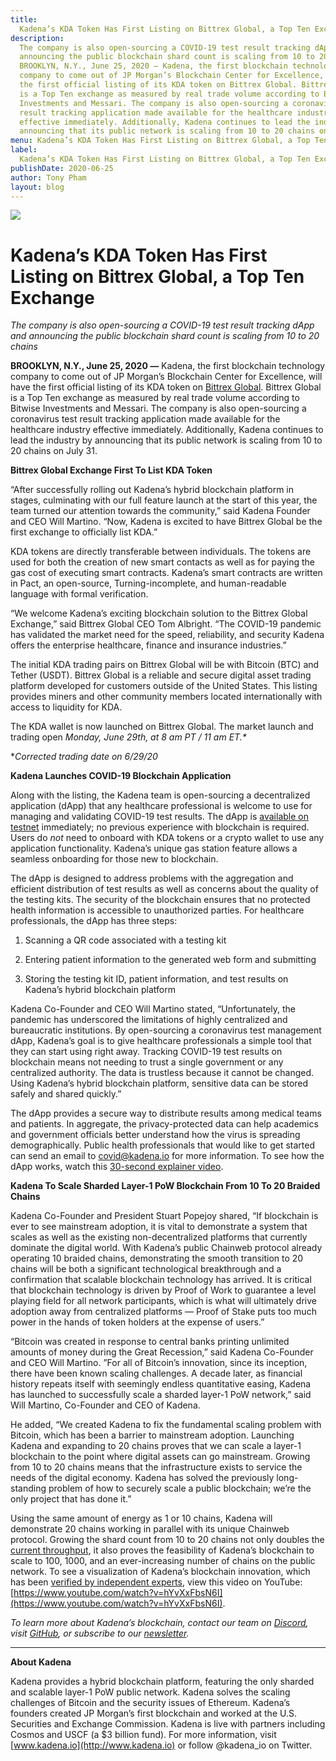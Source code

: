 ```yaml
---
title:
  Kadena’s KDA Token Has First Listing on Bittrex Global, a Top Ten Exchange
description:
  The company is also open-sourcing a COVID-19 test result tracking dApp and
  announcing the public blockchain shard count is scaling from 10 to 20 chains
  BROOKLYN, N.Y., June 25, 2020 — Kadena, the first blockchain technology
  company to come out of JP Morgan’s Blockchain Center for Excellence, will have
  the first official listing of its KDA token on Bittrex Global. Bittrex Global
  is a Top Ten exchange as measured by real trade volume according to Bitwise
  Investments and Messari. The company is also open-sourcing a coronavirus test
  result tracking application made available for the healthcare industry
  effective immediately. Additionally, Kadena continues to lead the industry by
  announcing that its public network is scaling from 10 to 20 chains on July 31.
menu: Kadena’s KDA Token Has First Listing on Bittrex Global, a Top Ten Exchange
label:
  Kadena’s KDA Token Has First Listing on Bittrex Global, a Top Ten Exchange
publishDate: 2020-06-25
author: Tony Pham
layout: blog
---
```


![](/assets/blog/2020/1_HJDBr9jX5Ajucwmynt15eg.webp)

# Kadena’s KDA Token Has First Listing on Bittrex Global, a Top Ten Exchange

_The company is also open-sourcing a COVID-19 test result tracking dApp and
announcing the public blockchain shard count is scaling from 10 to 20 chains_

**BROOKLYN, N.Y., June 25, 2020 —** Kadena, the first blockchain technology
company to come out of JP Morgan’s Blockchain Center for Excellence, will have
the first official listing of its KDA token on
[Bittrex Global](https://global.bittrex.com). Bittrex Global is a Top Ten
exchange as measured by real trade volume according to Bitwise Investments and
Messari. The company is also open-sourcing a coronavirus test result tracking
application made available for the healthcare industry effective immediately.
Additionally, Kadena continues to lead the industry by announcing that its
public network is scaling from 10 to 20 chains on July 31.

**Bittrex Global Exchange First To List KDA Token**

“After successfully rolling out Kadena’s hybrid blockchain platform in stages,
culminating with our full feature launch at the start of this year, the team
turned our attention towards the community,” said Kadena Founder and CEO Will
Martino. “Now, Kadena is excited to have Bittrex Global be the first exchange to
officially list KDA.”

KDA tokens are directly transferable between individuals. The tokens are used
for both the creation of new smart contacts as well as for paying the gas cost
of executing smart contracts. Kadena’s smart contracts are written in Pact, an
open-source, Turning-incomplete, and human-readable language with formal
verification.

“We welcome Kadena’s exciting blockchain solution to the Bittrex Global
Exchange,” said Bittrex Global CEO Tom Albright. “The COVID-19 pandemic has
validated the market need for the speed, reliability, and security Kadena offers
the enterprise healthcare, finance and insurance industries.”

The initial KDA trading pairs on Bittrex Global will be with Bitcoin (BTC) and
Tether (USDT). Bittrex Global is a reliable and secure digital asset trading
platform developed for customers outside of the United States. This listing
provides miners and other community members located internationally with access
to liquidity for KDA.

The KDA wallet is now launched on Bittrex Global. The market launch and trading
open _Monday, June 29th, at 8 am PT / 11 am ET.\*_

\*_Corrected trading date on 6/29/20_

**Kadena Launches COVID-19 Blockchain Application**

Along with the listing, the Kadena team is open-sourcing a decentralized
application (dApp) that any healthcare professional is welcome to use for
managing and validating COVID-19 test results. The dApp is
[available on testnet](https://covid19-dashboard.chainweb.com) immediately; no
previous experience with blockchain is required. Users do _not_ need to onboard
with KDA tokens or a crypto wallet to use any application functionality.
Kadena’s unique gas station feature allows a seamless onboarding for those new
to blockchain.

The dApp is designed to address problems with the aggregation and efficient
distribution of test results as well as concerns about the quality of the
testing kits. The security of the blockchain ensures that no protected health
information is accessible to unauthorized parties. For healthcare professionals,
the dApp has three steps:

1.  Scanning a QR code associated with a testing kit

2.  Entering patient information to the generated web form and submitting

3.  Storing the testing kit ID, patient information, and test results on
    Kadena’s hybrid blockchain platform

Kadena Co-Founder and CEO Will Martino stated, “Unfortunately, the pandemic has
underscored the limitations of highly centralized and bureaucratic institutions.
By open-sourcing a coronavirus test management dApp, Kadena’s goal is to give
healthcare professionals a simple tool that they can start using right away.
Tracking COVID-19 test results on blockchain means not needing to trust a single
government or any centralized authority. The data is trustless because it cannot
be changed. Using Kadena’s hybrid blockchain platform, sensitive data can be
stored safely and shared quickly.”

The dApp provides a secure way to distribute results among medical teams and
patients. In aggregate, the privacy-protected data can help academics and
government officials better understand how the virus is spreading
demographically. Public health professionals that would like to get started can
send an email to [covid@kadena.io](mailto:covid@kadena.io) for more information.
To see how the dApp works, watch this
[30-second explainer video](https://youtu.be/y7R6RbSptE0).

**Kadena To Scale Sharded Layer-1 PoW Blockchain From 10 To 20 Braided Chains**

Kadena Co-Founder and President Stuart Popejoy shared, “If blockchain is ever to
see mainstream adoption, it is vital to demonstrate a system that scales as well
as the existing non-decentralized platforms that currently dominate the digital
world. With Kadena’s public Chainweb protocol already operating 10 braided
chains, demonstrating the smooth transition to 20 chains will be both a
significant technological breakthrough and a confirmation that scalable
blockchain technology has arrived. It is critical that blockchain technology is
driven by Proof of Work to guarantee a level playing field for all network
participants, which is what will ultimately drive adoption away from centralized
platforms — Proof of Stake puts too much power in the hands of token holders at
the expense of users.”

“Bitcoin was created in response to central banks printing unlimited amounts of
money during the Great Recession,” said Kadena Co-Founder and CEO Will Martino.
”For all of Bitcoin’s innovation, since its inception, there have been known
scaling challenges. A decade later, as financial history repeats itself with
seemingly endless quantitative easing, Kadena has launched to successfully scale
a sharded layer-1 PoW network,” said Will Martino, Co-Founder and CEO of Kadena.

He added, “We created Kadena to fix the fundamental scaling problem with
Bitcoin, which has been a barrier to mainstream adoption. Launching Kadena and
expanding to 20 chains proves that we can scale a layer-1 blockchain to the
point where digital assets can go mainstream. Growing from 10 to 20 chains means
that the infrastructure exists to service the needs of the digital economy.
Kadena has solved the previously long-standing problem of how to securely scale
a public blockchain; we’re the only project that has done it.”

Using the same amount of energy as 1 or 10 chains, Kadena will demonstrate 20
chains working in parallel with its unique Chainweb protocol. Growing the shard
count from 10 to 20 chains not only doubles the
[current throughput](https://explorer.chainweb.com/mainnet), it also proves the
feasibility of Kadena’s blockchain to scale to 100, 1000, and an ever-increasing
number of chains on the public network. To see a visualization of Kadena’s
blockchain innovation, which has been
[verified by independent experts](https://www.forbes.com/sites/darrynpollock/2019/04/29/high-frequency-trading-researcher-publishes-findings-on-jpmorgan-blockchain-spin-off/#58e9df1f2915),
view this video on YouTube:
[https://www.youtube.com/watch?v=hYvXxFbsN6I](https://www.youtube.com/watch?v=hYvXxFbsN6I).

_To learn more about Kadena’s blockchain, contact our team on
[Discord](https://discordapp.com/invite/bsUcWmX), visit
[GitHub](https://github.com/kadena-io), or subscribe to our
[newsletter](http://eepurl.com/dk-Sbz)._

---

**About Kadena**

Kadena provides a hybrid blockchain platform, featuring the only sharded and
scalable layer-1 PoW public network. Kadena solves the scaling challenges of
Bitcoin and the security issues of Ethereum. Kadena’s founders created JP
Morgan’s first blockchain and worked at the U.S. Securities and Exchange
Commission. Kadena is live with partners including Cosmos and USCF (a $3 billion
fund). For more information, visit [www.kadena.io](http://www.kadena.io) or
follow @kadena_io on Twitter.
